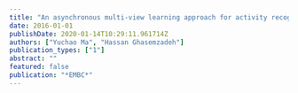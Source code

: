 ```yaml
---
title: "An asynchronous multi-view learning approach for activity recognition using wearables"
date: 2016-01-01
publishDate: 2020-01-14T10:29:11.961714Z
authors: ["Yuchao Ma", "Hassan Ghasemzadeh"]
publication_types: ["1"]
abstract: ""
featured: false
publication: "*EMBC*"
---
```


